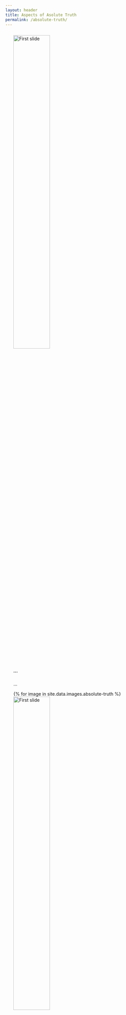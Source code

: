 ```yaml
---
layout: header
title: Aspects of Asolute Truth
permalink: /absolute-truth/
---
```



<div style="margin: 5%" class="row">
  <div class="col-lg-1 col-sm-12 col-xs-12"></div>
  <div class="col-lg-4 col-sm-12 col-xs-12">
    <div class="card" style="">
  <div id="card-img-top carouselExampleControls" class="carousel slide" data-ride="carousel" data-interval="3000">
    <div class="carousel-inner">
      <div class="carousel-item active">
        <img class="event-carousel-image d-block w-100 mx-auto img-fluid" style="height: 50% !important;" src="https://i.imgur.com/ktr72r7.jpg" alt="First slide">
        <div class="carousel-caption d-none d-md-block">
          <h5>...</h5>
          <p>...</p>
        </div>
      </div>
      {% for image in site.data.images.absolute-truth %}
      <div class="carousel-item" >
        <img class="event-carousel-image d-block  mx-auto img-fluid" style="height: 50% !important;" src="{{ image.link }}" alt="First slide">
        <div class="carousel-caption d-none d-md-block">
          <h5>...</h5>
          <p>...</p>
        </div>
      </div>
      {% endfor %}
      <a class="carousel-control-prev danger" href="#carouselExampleControls" role="button" data-slide="prev">
        <span class="carousel-control-prev-icon" aria-hidden="true"></span>
        <span class="sr-only">Previous</span>
      </a>
      <a class="carousel-control-next danger" href="#carouselExampleControls" role="button" data-slide="next">
        <span class="carousel-control-next-icon" aria-hidden="true"></span>
        <span class="sr-only">Next</span>
      </a>
    </div>
  </div>
      <!-- <img class="card-img-top" src="https://i.imgur.com/uTgglDL.jpg" alt="Sravanam Image"> -->
      <div class="card-body">
        <h5 class="card-title text-warning h2" style="font-family: 'Pacifico', cursive;">Aspects of Absolute Truth</h5>
        <a href="#register" class="btn btn-primary">Register</a>
        <br>
        <br>
        <div id="event-desc" class="card-text" style="color: #263238; font-family: 'Dancing Script', cursive; font-size: 1.2rem;">
          <p>Would you wish to know the secret of maintaining a ceaseless state of peace and contentment throughout life...</p>

          <p>Would you like to learn how to control your stress and anxiety of mind...</p>

          <p>Do you wish to cultivate an endearing personality and establish yourself as a valuable member of society...</p>

          <p>This is your moment of glory...</p>

          <p>Bhaktivedanta Club, IIT Patna cordially invites you to an enlightening online lecture series titled "Aspects of Absolute Truth".This subject is founded on the absolute science known as Life Science, which answers all of your mind-boggling questions. This course will introduce the practical skills to assist you in establishing your own unique identity. This session will also help you to cope up with the stress and anxiety that the present pandemic situation has created. </p>

        </div>
      </div>
    </div>
  </div>
  

  <div id="register" class="col-lg-7 col-sm-12 col-xs-12">
    <iframe src="https://docs.google.com/forms/d/e/1FAIpQLScAqoS0UvoWjZtDM1hLulomuitpU_je3Q3WJTxi6jxWJ4kUzQ/viewform?embedded=true" scrolling="no" width="100%" height="1500vh" frameborder="0" marginheight="0" marginwidth="0">Loading…</iframe>  
 </div>
</div>   

<script type="text/javascript" src="https://code.jquery.com/jquery-3.3.1.min.js"></script>
<script type="text/javascript" src="https://cdnjs.cloudflare.com/ajax/libs/twitter-bootstrap/4.3.1/js/bootstrap.bundle.min.js"></script>
